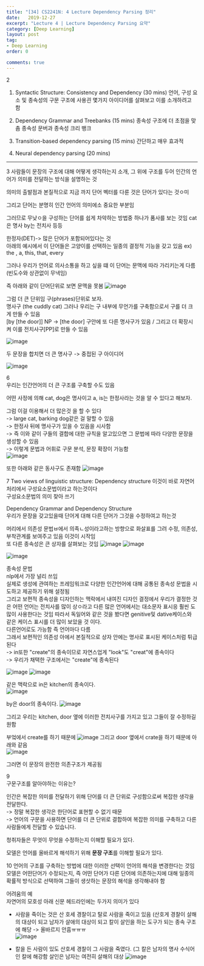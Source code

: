 ```yaml
---
title: "[34] CS2241N: 4 Lecture Dependency Parsing 정리"
date:   2019-12-27
excerpt: "Lecture 4 | Lecture Dependency Parsing 요약"  
category: [Deep Learning]
layout: post
tag:
- Deep Learning
order: 0

comments: true
---
```



2

1. Syntactic Structure: Consistency and Dependency (30 mins)
언어, 구성 요소 및 종속성의 구문 구조에 사용괸 몇가지 아이디어를 살펴보고 이를 소개하려고 함   

2. Dependency Grammar and Treebanks (15 mins)
종속성 구조에 더 초점을 맞춤
종속성 문버과 종속성 크리 뱅크
3. Transition-based dependency parsing (15 mins)
간단하고 매우 효과적
4. Neural dependency parsing (20 mins)


-----

3
사람들이 문장의 구조에 대해 어떻게 생각하는지 소개, 
그 위에 구조를 두어 인간의 언어가 의미를 전달하는 방식을 설명하는 것

의미의 출발점과 본질적으로 지금 까지 단어 벡터를 다룬 것은 단어가 있다는 것ㅇ미

그리고 단어는 분명히 인간 언어의 의미에소 중요한 부분임

그러므로 무낮ㅇ을 구성하는 단어를 쉽게 차악하는 방법중 하나가 품사를 보는 것임
cat은 명사 by는 전치사 등등

한정자(DET)-> 많은 단어가 포함되어있다는 것  
아래의 예시에서 이 단어들은 고양이를 선택하는 일종의 결정적 기능을 갖고 있음
ex) the , a, this, that, every

그러나 우리가 언어로 의사소통을 하고 싶을 떄 이 단어는 문맥에 따라 가리키는게 다름(빈도수와 상관없이 무낵임)

즉 아래와 같이 단어단위로 보면 문맥을 못봄
![image](https://user-images.githubusercontent.com/76824611/181484571-c7de8ca2-2982-43f8-ba7a-4ce50b32ae32.png)



그럼 더 큰 단위임 구(phrases)단위로 보자.    
명사구 (the cuddly cat)
그러나 우리는 구 내부에 무언가를 구축함으로서 구를 더 크게 만들 수 있음   
[by [the door]] NP  -> [the door] 구안에 또 다른 명사구가 있음 / 그리고 더 확장시켜 이를 전치사구[PP]로 만들 수 있음    


![image](https://user-images.githubusercontent.com/76824611/181484490-56a055aa-c9b7-4d11-8b87-63da57695ac4.png)


두 문장을 합치면 더 큰 명사구 -> 중접된 구 아이디어

![image](https://user-images.githubusercontent.com/76824611/181485294-4f93535f-aa3e-48fd-9e52-f06af0aa0cc0.png)


6        
우리는 인간언어의 더 큰 구조를 구축할 수도 있음

어떤 사정에 의해 cat, dog은 명사이고 a, is는 한정사라는 것을 알 수 있다고 해보자.      

그럼 이걸 이용해서 더 많은것 을 할 수 있다    
-> large cat, barking dog같은 걸 말할 수 있음   
-> 한정사 뒤에 명사구가 있을 수 있음을 시사함  
-> 즉 이와 같이 구들의 결합에 대한 규칙을 알고있으면 그 문법에 따라 다양한 문장을 생성할 수 있음   
-> 이렇게 문법과 어휘로 구문 분석, 문장 확장이 가능함    
![image](https://user-images.githubusercontent.com/76824611/181489828-66c3587a-c61e-4db9-9312-d9dc8835e5ed.png)




또한 아래와 같은 동사구도 존재함
![image](https://user-images.githubusercontent.com/76824611/181489813-f7325414-9d44-4286-a44b-2545c5962dad.png)



7    Two views of linguistic structure: Dependency structure
이것이 바로 자연어 처리에서 구성요소문법이라고 하는것이다     
구성요소문법의 의미 찾아 쓰기


Dependency Grammar and Dependency Structure    
우리가 문장을 갖고있을때 단어게 대해 다른 단어가 그것을 수정하여고 하는것

머리에서 의존성 문법ㅂ에서 의족ㄴ성이라고하는 방향으로 화살표를 그려 수정, 의존성, 부착관계를 보여주고 있음
이것이 시작임    
또 다른 종속성은 큰 상자를 살펴보는 것임
![image](https://user-images.githubusercontent.com/76824611/181498411-7f4fef66-644d-4a1a-8727-8e92e9be9d7e.png)
![image](https://user-images.githubusercontent.com/76824611/181498422-71ae112a-db86-4d1c-b51a-f1a738a44abb.png)


![image](https://user-images.githubusercontent.com/76824611/181497627-fb1c6dcd-6e5c-4bcc-8463-5a809993cccf.png)


종속성 문법    
nlp에서 가장 널리 쓰임   
실제로 생성에 관여하는 프레임워크로 다양한 인간언어에  대해 공통된 종속성 문법을 시도하고 제공하기 위해 설정됨    
그리고 보편적 종속성을 디자인하는 맥락에서 내여진 디자인 결정에서 우리가 결정한 것은 어떤 언어는 전치사를 많이 상ㅇ라고 다른 많은 언어에서는 대소문자 표시응 훨씬 도 많이 사용한다는 것임
따라서 독일어와 같은 것을 봤다면  genitive및 dative케이스와 같은 케이스 표시를 더 많이 보았을 것 이다.   
다른언어로도 가능함
즉 언어마다 다름   
그래서 보편적인 의존성 아에서 본질적으로 상자 안에는 명사로 표시된 케이스처럼 튀급된다   
-> in또한 "create"의 종속이므로 자연스업게 "look"도 "creat"에 종속이다    
-> 우리가 채택한 구조에서는 "create"에 종속된다

![image](https://user-images.githubusercontent.com/76824611/181500353-623afd28-ba97-45ef-811e-5f6aa7c3c453.png)
![image](https://user-images.githubusercontent.com/76824611/181500613-9c8f562a-9c2c-4b13-8bf9-0c8956eb310d.png)

같은 맥락으로 in은 kitchen의 종속이다.      
![image](https://user-images.githubusercontent.com/76824611/181500758-24bab8a8-6930-4ba3-a78f-39e0a090cf18.png)


by은 door의 종속이다. 
![image](https://user-images.githubusercontent.com/76824611/181500875-17649ac9-4c74-4594-8c38-90e5f03968be.png)
     
     
그리고 우리는 kitchen, door 옆에 이러한 전치사구를 가지고 있고 그들이 잘 수정하길 원함   

부엌에서 create를 하기 때문에
![image](https://user-images.githubusercontent.com/76824611/181501335-a940a90c-301a-46fa-b6d4-3e7fda813bb8.png)
그리고 door 옆에서 crate을 하기 때문에 아래와 같음   
![image](https://user-images.githubusercontent.com/76824611/181501679-f4cb326f-5dd4-4ee7-8db1-7b31f60a1f35.png)

그러면 이 문장의 완전한 의존구조가 제공됨    


9    
구문구조를 알아야하는 이유는?    

인간은 복잡한 의미를 전달하기 위해 단어를 더 큰 단위로 구성함으로써 복잡한 생각을 전달한다.    
-> 정말 복잡한 생각은 한단어로 표현할 수 없기 때문        
-> 언어의 구문을 사용하면 단어를 더 큰 단위로 결합하여 복잡한 의미를 구축하고 다른 사람들에게 전달할 수 있습니다.    


청취자들은 무엇이 무엇을 수정하는지 이해할 필요가 있다.


모델은 언어를 올바르게 해석하기 위해 **문장 구조**를 이해할 필요가 있다.



10
언어의 구조를 구축하는 방법에 대한 이러한 선택이 언어의 해석을 변경한다는 것임    
모델은 어떤단어가 수정되는지, 즉 어떤 단어가 다른 단어에 의존하는지에 대해 일종의 확률적 방식으로 선택하여 그들이 생삿하는 문장의 해석을 생각해내야 함

어려움의 예    
자연어의 모호성
아래 신문 헤드라인에는 두가지 의미가 있다    
* 사람을 죽이는 것은 산 호세 경찰이고 탈로 사람을 죽이고 있음  (산호게 경찰이 살해의 대상이 되고 남자가 살애의 대상이 되고 칼이 살인을 하는 도구가 되는 종속 구조에 해당    -> 올바르지 안흠ㅠㅠㅠ    
![image](https://user-images.githubusercontent.com/76824611/181503718-0f23441c-acc4-48b9-8120-62b863f4b3b3.png)

* 칼을 든 사람이 있도 산호세 경찰이 그 사람을 죽였다.   (그 칼은 남자의 명사 수식어인 칼에 해강함 살인은 남자는 여전히 살해의 대상
![image](https://user-images.githubusercontent.com/76824611/181503356-ac915f13-af5e-4d4e-a933-db60e6bb1a42.png)
